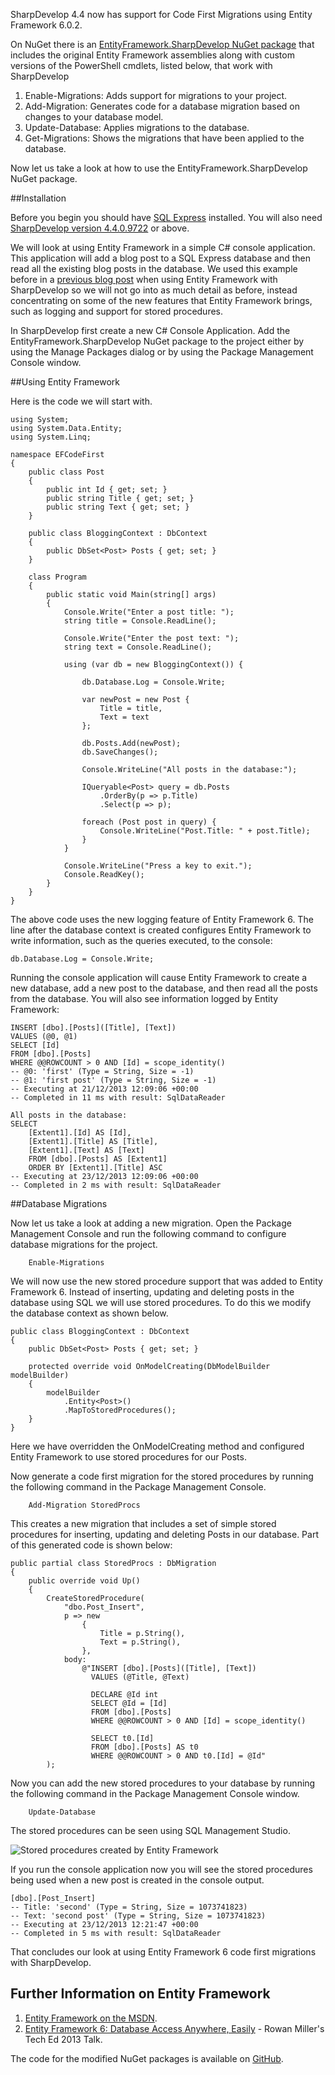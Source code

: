 SharpDevelop 4.4 now has support for Code First Migrations using Entity Framework 6.0.2.

On NuGet there is an [EntityFramework.SharpDevelop NuGet package](https://www.nuget.org/packages/EntityFramework.SharpDevelop) that includes the original Entity Framework assemblies along with custom versions of the PowerShell cmdlets, listed below, that work with SharpDevelop

1. Enable-Migrations: Adds support for migrations to your project.
2. Add-Migration: Generates code for a database migration based on changes to your database model.
3. Update-Database: Applies migrations to the database.
4. Get-Migrations: Shows the migrations that have been applied to the database.

Now let us take a look at how to use the EntityFramework.SharpDevelop NuGet package.

##Installation

Before you begin you should have [SQL Express](http://www.microsoft.com/en-us/download/details.aspx?id=1695) installed. You will also need [SharpDevelop version 4.4.0.9722](http://build.sharpdevelop.net/buildartefacts/) or above.

We will look at using Entity Framework in a simple C# console application. This application will add a blog post to a SQL Express database and then read all the existing blog posts in the database. We used this example before in a [previous blog post](http://community.sharpdevelop.net/blogs/mattward/archive/2012/11/11/CodeFirstMigrationsWithEntityFramework.aspx) when using Entity Framework with SharpDevelop so we will not go into as much detail as before, instead concentrating on some of the new features that Entity Framework brings, such as logging and support for stored procedures.

In SharpDevelop first create a new C# Console Application. Add the EntityFramework.SharpDevelop NuGet package to the project either by using the Manage Packages dialog or by using the Package Management Console window.

##Using Entity Framework

Here is the code we will start with.

	using System;
	using System.Data.Entity;
	using System.Linq;
	
	namespace EFCodeFirst
	{
		public class Post
		{
			public int Id { get; set; }
			public string Title { get; set; }
			public string Text { get; set; }
		}
	
		public class BloggingContext : DbContext
		{
			public DbSet<Post> Posts { get; set; }
		}
	
		class Program
		{
			public static void Main(string[] args)
			{
				Console.Write("Enter a post title: ");
				string title = Console.ReadLine();
				
				Console.Write("Enter the post text: ");
				string text = Console.ReadLine();
				
				using (var db = new BloggingContext()) {
					
					db.Database.Log = Console.Write;
					
					var newPost = new Post {
						Title = title,
						Text = text
					};
					
					db.Posts.Add(newPost);
					db.SaveChanges();
					
					Console.WriteLine("All posts in the database:");
	
					IQueryable<Post> query = db.Posts
						.OrderBy(p => p.Title)
						.Select(p => p);
					
					foreach (Post post in query) {
						Console.WriteLine("Post.Title: " + post.Title);
					}
				}
				
				Console.WriteLine("Press a key to exit.");
				Console.ReadKey();
			}
		}
	}

The above code uses the new logging feature of Entity Framework 6. The line after the database context is created configures Entity Framework to write information, such as the queries executed, to the console:

    db.Database.Log = Console.Write;

Running the console application will cause Entity Framework to create a new database, add a new post to the database, and then read all the posts from the database. You will also see information logged by Entity Framework:

    INSERT [dbo].[Posts]([Title], [Text])
    VALUES (@0, @1)
    SELECT [Id]
    FROM [dbo].[Posts]
    WHERE @@ROWCOUNT > 0 AND [Id] = scope_identity()
    -- @0: 'first' (Type = String, Size = -1)
    -- @1: 'first post' (Type = String, Size = -1)
    -- Executing at 21/12/2013 12:09:06 +00:00
    -- Completed in 11 ms with result: SqlDataReader
    
    All posts in the database:
    SELECT
        [Extent1].[Id] AS [Id],
        [Extent1].[Title] AS [Title],
        [Extent1].[Text] AS [Text]
        FROM [dbo].[Posts] AS [Extent1]
        ORDER BY [Extent1].[Title] ASC
    -- Executing at 23/12/2013 12:09:06 +00:00
    -- Completed in 2 ms with result: SqlDataReader

##Database Migrations

Now let us take a look at adding a new migration. Open the Package Management Console and run the following command to configure database migrations for the project.

        Enable-Migrations

 We will now use the new stored procedure support that was added to Entity Framework 6. Instead of inserting, updating and deleting posts in the database using SQL we will use stored procedures. To do this we modify the database context as shown below.

	public class BloggingContext : DbContext
	{
		public DbSet<Post> Posts { get; set; }
		
		protected override void OnModelCreating(DbModelBuilder modelBuilder)
		{
			modelBuilder
				.Entity<Post>()
				.MapToStoredProcedures();
		}
	}

Here we have overridden the OnModelCreating method and configured Entity Framework to use stored procedures for our Posts.

Now generate a code first migration for the stored procedures by running the following command in the Package Management Console.

        Add-Migration StoredProcs

This creates a new migration that includes a set of simple stored procedures for inserting, updating and deleting Posts in our database. Part of this generated code is shown below:

    public partial class StoredProcs : DbMigration
    {
        public override void Up()
        {
            CreateStoredProcedure(
                "dbo.Post_Insert",
                p => new
                    {
                        Title = p.String(),
                        Text = p.String(),
                    },
                body:
                    @"INSERT [dbo].[Posts]([Title], [Text])
                      VALUES (@Title, @Text)
                      
                      DECLARE @Id int
                      SELECT @Id = [Id]
                      FROM [dbo].[Posts]
                      WHERE @@ROWCOUNT > 0 AND [Id] = scope_identity()
                      
                      SELECT t0.[Id]
                      FROM [dbo].[Posts] AS t0
                      WHERE @@ROWCOUNT > 0 AND t0.[Id] = @Id"
            );

Now you can add the new stored procedures to your database by running the following command in the Package Management Console window.

        Update-Database

The stored procedures can be seen using SQL Management Studio.

![Stored procedures created by Entity Framework](/Images/EntityFramework6GeneratedStoredProcedures.png)

If you run the console application now you will see the stored procedures being used when a new post is created in the console output.

    [dbo].[Post_Insert]
    -- Title: 'second' (Type = String, Size = 1073741823)
    -- Text: 'second post' (Type = String, Size = 1073741823)
    -- Executing at 23/12/2013 12:21:47 +00:00
    -- Completed in 5 ms with result: SqlDataReader

That concludes our look at using Entity Framework 6 code first migrations with SharpDevelop. 

## Further Information on Entity Framework

 1. [Entity Framework on the MSDN](http://msdn.microsoft.com/data/ef). 
 2. [Entity Framework 6: Database Access Anywhere, Easily](http://channel9.msdn.com/Events/TechEd/NorthAmerica/2013/DEV-B335) - Rowan Miller's Tech Ed 2013 Talk.

The code for the modified NuGet packages is available on [GitHub](https://github.com/mrward/entityframework-sharpdevelop/tree/ef6.0.2-nuget).
